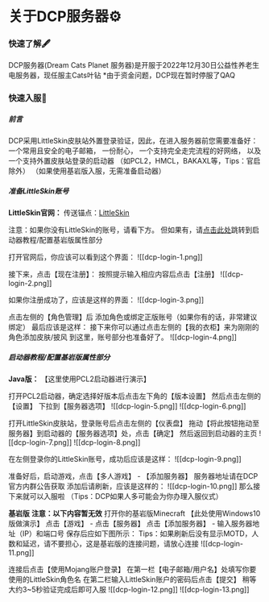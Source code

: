 # 关于DCP服务器⚙︎

### 快速了解🖋
DCP服务器(Dream Cats Planet 服务器)是开服于2022年12月30日公益性养老生电服务器，现任服主Cats叶钻
*由于资金问题，DCP现在暂时停服了QAQ

### 快速入服🚀

##### 前言
DCP采用LittleSkin皮肤站外置登录验证，因此，在进入服务器前您需要准备好：
一个常用且安全的电子邮箱，
一份耐心，
一个支持完全走完流程的好网络，
以及一个支持外置皮肤站登录的启动器
（如PCL2，HMCL，BAKAXL等，Tips：官启除外）
（如果使用基岩版入服，无需准备启动器）

##### 准备LittleSkin账号
**LittleSkin官网：**
传送锚点：[LittleSkin](https://littleskin.cn/ "传送锚点——LittleSkin")

注意：如果你没有LittleSkin的账号，请看下方。
但如果有，请[点击此处](#####启动器教程/配置基岩版属性部分)跳转到启动器教程/配置基岩版属性部分

打开官网后，你应该可以看到这个界面：
![[dcp-login-1.png]]

接下来，点击【现在注册】：
按照提示输入相应内容后点击【注册】
![[dcp-login-2.png]]

如果你注册成功了，应该是这样的界面：
![[dcp-login-3.png]]

点击左侧的【角色管理】后
添加角色或绑定正版账号（如果你有的话，非常建议绑定）
最后应该是这样：
接下来你可以通过点击左侧的【我的衣柜】来为刚刚的角色添加皮肤/披风
到这里，账号部分也准备好了。
![[dcp-login-4.png]]

##### 启动器教程/配置基岩版属性部分
**Java版：**
【这里使用PCL2启动器进行演示】

打开PCL2启动器，确定选择好版本后点击左下角的【版本设置】
然后点击左侧的【设置】
下拉到【服务器选项】
![[dcp-login-5.png]]
![[dcp-login-6.png]]

打开LittleSkin皮肤站，登录账号后点击左侧的【仪表盘】
拖动【将此按钮拖动至服务器】到启动器的【服务器选项】处，点击【确定】
然后返回到启动器的主页
![[dcp-login-7.png]]
![[dcp-login-8.png]]

在左侧登录你的LittleSkin账号，成功后应该是这样：
![[dcp-login-9.png]]

准备好后，启动游戏，点击【多人游戏】 - 【添加服务器】
服务器地址请在DCP官方内群公告获取
添加后请刷新，应该是这样的：
![[dcp-login-10.png]]
那么接下来就可以入服啦
（Tips：DCP如果人多可能会为你办理入服仪式）

**基岩版**
**注意：以下内容暂无效**
打开你的基岩版Minecraft
【此处使用Windows10版做演示】
点击【游戏】 - 点击【服务器】
点击【添加服务器】 - 输入服务器地址（IP）和端口号
保存后应如下图所示：
Tips：如果刷新后没有显示MOTD，人数和延迟，请不要担心，这是基岩版的连接问题，请放心连接
![[dcp-login-11.png]]

连接后点击【使用Mojang账户登录】
在第一栏【电子邮箱/用户名】处填写你要使用的LittleSkin角色名
在第二栏输入LittleSkin账户的密码后点击【提交】
稍等大约3~5秒验证完成后即可入服
![[dcp-login-12.png]]
![[dcp-login-13.png]]